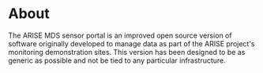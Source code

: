 # About

The ARISE MDS sensor portal is an improved open source version of software originally developed to manage data as part of the ARISE project's monitoring demonstration sites. This version has been designed to be as generic as possible and not be tied to any particular infrastructure.

